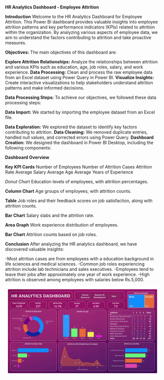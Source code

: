 **HR Analytics Dashboard - Employee Attrition**

**Introduction**
Welcome to the HR Analytics Dashboard for Employee Attrition. This Power BI dashboard provides valuable insights into employee attrition patterns and key performance indicators (KPIs) related to attrition within the organization. By analyzing various aspects of employee data, we aim to understand the factors contributing to attrition and take proactive measures.

**Objectives:**
The main objectives of this dashboard are:

**Explore Attrition Relationships:** Analyze the relationships between attrition and various KPIs such as education, age, job roles, salary, and work experience.
**Data Processing:** Clean and process the raw employee data from an Excel dataset using Power Query in Power BI.
**Visualize Insights:** Create interactive visualizations to help stakeholders understand attrition patterns and make informed decisions.

**Data Processing Steps:**
To achieve our objectives, we followed these data processing steps:

**Data Import:** We started by importing the employee dataset from an Excel file.

**Data Exploration:** We explored the dataset to identify key factors contributing to attrition.
**Data Cleaning:** We removed duplicate entries, handled null values, and corrected errors using Power Query.
**Dashboard Creation:** We designed the dashboard in Power BI Desktop, including the following components:

**Dashboard Overview**

**Key KPI Cards**
Number of Employees
Number of Attrition Cases
Attrition Rate
Average Salary
Average Age
Average Years of Experience

*Donut Chart*
Education levels of employees, with attrition percentages.

**Column Chart**
Age groups of employees, with attrition counts.

**Table**
Job roles and their feedback scores on job satisfaction, along with attrition counts.

**Bar Chart**
Salary slabs and the attrition rate.

**Area Graph**
Work experience distribution of employees.

**Bar Chart**
Attrition counts based on job roles.

**Conclusion**
After analyzing the HR analytics dashboard, we have discovered valuable insights:

-Most attrition cases are from employees with a education background in life sciences and medical sciences.
-Common job roles experiencing attrition include lab technicians and sales executives.
-Employees tend to leave their jobs after approximately one year of work experience.
-High attrition is observed among employees with salaries below Rs.5,000.

![Alt Text](https://github.com/akujur79/HR_Analytics_Dashboard_using_Power_BI/blob/main/HR%20Analytics-1.png)
